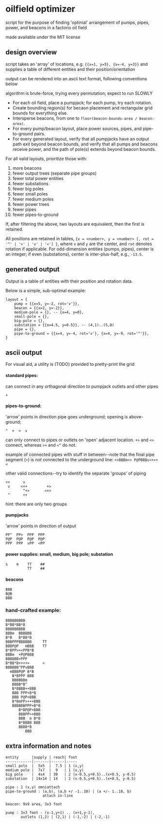 # oilfield optimizer

script for the purpose of finding 'optimal' arrangement of pumps, pipes, 
power, and beacons in a factorio oil field

made available under the MIT license

## design overview

script takes an 'array' of locations, e.g. `{{x=1, y=5}, {x=-4, y=3}}` 
and supplies a table of different entities and their position/orientation

output can be rendered into an ascii text format, following conventions below

algorithm is brute-force, trying every permutation; expect to run SLOWLY

* For each oil field, place a pumpjack; for each pump, try each rotation.
* Create bounding region(s) for becaon placement and rectangular grid bounds 
  for everything else.
* Intersperse beacons, from one to `floor(beacon-bounds-area / beacon-area)`.
* For every pump/beacon layout, place power sources, pipes, 
  and pipe-to-ground pairs.
* For every generated layout, verify that all pumpjacks have an output path 
  exit beyond beacon bounds, and verify that all pumps and beacons receive 
  power, and the path of pole(s) extends beyond beacon bounds.

For all valid layouts, prioritize those with:
 
 1. more beacons
 2. fewer output trees (separate pipe groups)
 3. fewer total power entities
 3. fewer substations
 4. fewer big poles
 5. fewer small poles
 6. fewer medium poles
 7. fewer power trees
 8. fewer pipes
 9. fewer pipes-to-ground

If, after filtering the above, two layouts are equivalent, 
then the first is retained.

All positions are retained in tables,
`{x = <number>, y = <number> [, rot = '^' | '>' | 'v' | '<'] }`,
where `x` and `y` are the center, and `rot` denotes rotation if applicable.
For odd-dimension entities (pumps, pipes), center is an integer;
if even (substations), center is inter-plus-half, e.g., `-13.5`.



## generated output

Output is a table of entities with their position and rotation data. 

Below is a simple, sub-optimal example:

    layout = {
        pump = {{x=5, y=-2, rot='v'}},
        beacon = {{x=2, y=-2}},
        medium-pole = {}, -- {x=4, y=0},
        small-pole = {},
        big-pole = {},
        substation = {{x=4.5, y=0.5}}, -- (4,1)..(5,0)
        pipe = {},
        pipe-to-ground = {{x=4, y=-4, rot='v'}, {x=4, y=-9, rot='^'}},
    }



## ascii output

For visual aid, a utility is (TODO) provided to pretty-print the grid

#### standard pipes:

can connect in any orthagonal direction to pumpjack outlets and other pipes

    +

#### pipes-to-ground:

'arrow' points in direction pipe goes underground; 
opening is above-ground;

    ^  >  <  v

can only connect to pipes or outlets on 'open' adjacent location. 
`+>` and `<>` connect, whereas `>+` and `<^` do not.

example of connected pipes with stuff in between--note that the final 
pipe segment (`+`) is *not* connected to the underground line:
`+>BBBm<> P@PBBBs<+>+ <` 


other valid connections--try to identify the separate 'groups' of piping

    <+      v
     v     <++         +>
            ^+>       <+>
     ^      ++

hint: there are only two groups

#### pumpjacks

'arrow' points in direction of output

    PP^  PP>  PPP  PPP
    P@P  P@P  P@P  P@P
    PPP  PPP  vPP  <PP

#### power supplies: small, medium, big pole; substation

    s    m    TT    ##
              TT    ##

#### beacons

    BBB
    B@B
    BBB

### hand-crafted example:
    BBBBBBBBB          
    B*BB*BB*B          
    BBBBBBBBB          
    BBBm  BBBBBB       
    B*B   B*BB*B       
    BBBPPPBBBBBB     TT
    BBBP@P   mBBB    TT
    B*BPP>+<PPB*B      
    BBBm  +P@PBBB      
    BBBBBB+PPP         
    B*BB*B++++>      < 
    BBBBBB^PPvBBB      
      mBBBP@P B*B      
       B*BPPP BBB      
       BBBBBBm         
       BBBB*B^         
       B*BBBB++BBB     
       BBB PPP+B*B     
       BBB P@P+BBB     
       B*BmPP>+++BBB   
       BBBBBBPPP+B*B   
          B*BP@P+BBB   
          BBBPP>+BBB   
          BBB  m B*B   
          B*BBBB BBB   
          BBBB*B       
             BBB       

## extra information and notes

    entity      |supply | reach| foot
    ------------|-------|------|-----
    small pole  |  5x5  |  7.5 | 1 (x,y)
    medium pole |  7x7  |  9   | 1 (x,y)
    big pole    |  4x4  | 30   | 2 (x-0.5,y+0.5)..(x+0.5, y-0.5)
    substation  | 14x14 | 14   | 2 (x-0.5,y+0.5)..(x+0.5, y-0.5)

    pipe : 1 (x,y) omniattach
    pipe-to-ground : (a,b), (a,b +/ -1..10) | (a +/- 1..10, b) 
                     attach in-line

    beacon: 9x9 area, 3x3 foot

    pump : 3x3 foot - (x-1,y+1) .. (x+1,y-1), 
           outlets (1,2) | (2,1) | (-1,-2) | (-2,-1)

